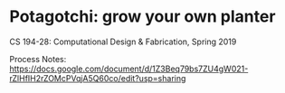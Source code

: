 # Potagotchi: grow your own planter
CS 194-28: Computational Design & Fabrication, Spring 2019

Process Notes: https://docs.google.com/document/d/1Z3Beq79bs7ZU4gW021-rZlHfIH2rZOMcPVqjA5Q60co/edit?usp=sharing
